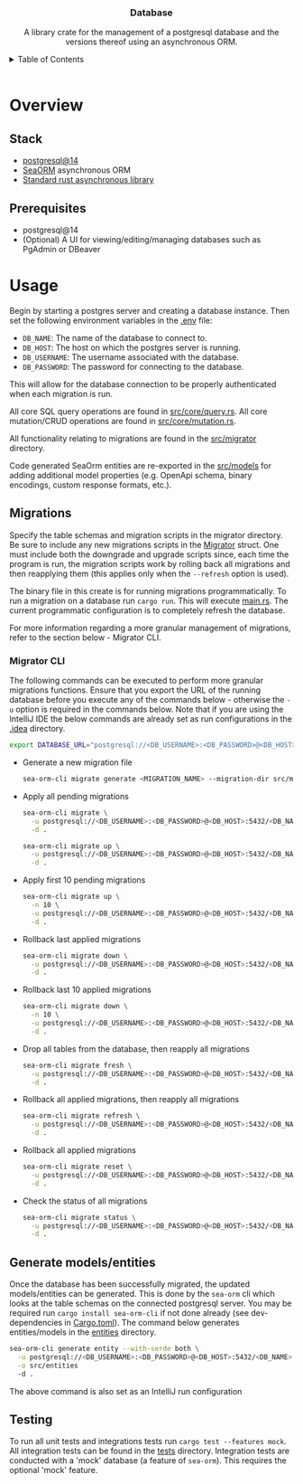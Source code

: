 <div align="center">
    <h3 align="center">Database</h3>
    <p align="center">
        A library crate for the management of a postgresql database and the versions thereof using an asynchronous ORM.
    </p>
</div>

<!-- TABLE OF CONTENTS -->
<details>
    <summary>Table of Contents</summary>
    <ol>
        <li><a href="#overview">Overview</a></li>
        <ol>
          <li><a href="#stack">Stack</a></li>
          <li><a href="#prerequisites">Prerequisites</a></li>
        </ol>
        <li><a href="#usage">Usage</a></li>
        <ol>
          <li><a href="#migrations">Migrations</a></li>
          <ol><li><a href="#cli">Migrator CLI</a></li></ol>
          <li><a href="#codegen">Generate models/entities</a></li>
          <li><a href="#testing">Testing</a></li>
        </ol>
    </ol>
</details>
<br />

<!-- OVERVIEW -->
# Overview

<!-- STACK -->
## Stack
* [postgresql@14](https://www.postgresql.org/)
* [SeaORM](https://www.sea-ql.org/SeaORM/) asynchronous ORM
* [Standard rust asynchronous library](https://docs.rs/async-std/latest/async_std/)

<!-- PREREQUISITES -->
## Prerequisites
* postgresql@14
* (Optional) A UI for viewing/editing/managing databases such as PgAdmin or DBeaver

<!-- USAGE -->
# Usage
Begin by starting a postgres server and creating a database instance. Then set the following environment variables in
the [.env](.env) file:
* `DB_NAME`: The name of the database to connect to.
* `DB_HOST`: The host on which the postgres server is running.
* `DB_USERNAME`: The username associated with the database.
* `DB_PASSWORD`: The password for connecting to the database.

This will allow for the database connection to be properly authenticated when each migration is run.

All core SQL query operations are found in [src/core/query.rs](src/core/query.rs). All core mutation/CRUD operations
are found in [src/core/mutation.rs](src/core/mutation.rs).

All functionality relating to migrations are found in the [src/migrator](src/migrator) directory.

Code generated SeaOrm entities are re-exported in the [src/models](src/models) for adding additional model properties
(e.g. OpenApi schema, binary encodings, custom response formats, etc.).

<!-- MIGRATIONS -->
## Migrations
Specify the table schemas and migration scripts in the migrator directory. Be sure to include any new migrations
scripts in the [Migrator](src/migrator/mod.rs) struct. One must include both the downgrade and upgrade scripts since,
each time the program is run, the migration scripts work by rolling back all migrations and then reapplying them
(this applies only when the `--refresh` option is used).

The binary file in this create is for running migrations programmatically. To run a migration on a database run
`cargo run`. This will execute [main.rs](src/main.rs). The current programmatic configuration is to completely refresh
the database.

For more information regarding a more granular management of migrations, refer to the section below - Migrator CLI.

<!-- CLI -->
### Migrator CLI
The following commands can be executed to perform more granular migrations functions. Ensure that you export the URL
of the running database before you execute any of the commands below - otherwise the `-u` option is required in the
commands below. Note that if you are using the IntelliJ IDE the below commands are already set as run configurations
in the [.idea](.idea) directory.
```sh
export DATABASE_URL="postgresql://<DB_USERNAME>:<DB_PASSWORD>@<DB_HOST>:5432/<DB_NAME>"
```

- Generate a new migration file
  ```sh
  sea-orm-cli migrate generate <MIGRATION_NAME> --migration-dir src/migrator
  ```
- Apply all pending migrations
  ```sh
  sea-orm-cli migrate \
    -u postgresql://<DB_USERNAME>:<DB_PASSWORD>@<DB_HOST>:5432/<DB_NAME> \
    -d .
  ```
  ```sh
  sea-orm-cli migrate up \
    -u postgresql://<DB_USERNAME>:<DB_PASSWORD>@<DB_HOST>:5432/<DB_NAME> \
    -d .
  ```
- Apply first 10 pending migrations
  ```sh
  sea-orm-cli migrate up \
    -n 10 \
    -u postgresql://<DB_USERNAME>:<DB_PASSWORD>@<DB_HOST>:5432/<DB_NAME> \
    -d .
  ```
- Rollback last applied migrations
  ```sh
  sea-orm-cli migrate down \
    -u postgresql://<DB_USERNAME>:<DB_PASSWORD>@<DB_HOST>:5432/<DB_NAME> \
    -d .
  ```
- Rollback last 10 applied migrations
  ```sh
  sea-orm-cli migrate down \
    -n 10 \
    -u postgresql://<DB_USERNAME>:<DB_PASSWORD>@<DB_HOST>:5432/<DB_NAME> \
    -d .
  ```
- Drop all tables from the database, then reapply all migrations
  ```sh
  sea-orm-cli migrate fresh \
    -u postgresql://<DB_USERNAME>:<DB_PASSWORD>@<DB_HOST>:5432/<DB_NAME> \
    -d .
  ```
- Rollback all applied migrations, then reapply all migrations
  ```sh
  sea-orm-cli migrate refresh \
    -u postgresql://<DB_USERNAME>:<DB_PASSWORD>@<DB_HOST>:5432/<DB_NAME> \
    -d .
  ```
- Rollback all applied migrations
  ```sh
  sea-orm-cli migrate reset \
    -u postgresql://<DB_USERNAME>:<DB_PASSWORD>@<DB_HOST>:5432/<DB_NAME> \
    -d .
  ```
- Check the status of all migrations
  ```sh
  sea-orm-cli migrate status \
    -u postgresql://<DB_USERNAME>:<DB_PASSWORD>@<DB_HOST>:5432/<DB_NAME> \
    -d .
  ```

<!-- CODEGEN -->
## Generate models/entities
Once the database has been successfully migrated, the updated models/entities can be generated. This is done by the
`sea-orm` cli which looks at the table schemas on the connected postgresql server. You may be required run
`cargo install sea-orm-cli` if not done already (see dev-dependencies in [Cargo.toml](Cargo.toml)). The command below
generates entities/models in the [entities](src/entities) directory.
```sh
sea-orm-cli generate entity --with-serde both \
  -u postgresql://<DB_USERNAME>:<DB_PASSWORD>@<DB_HOST>:5432/<DB_NAME> \
  -o src/entities
  -d .
```
The above command is also set as an IntelliJ run configuration

<!-- TESTING -->
## Testing
To run all unit tests and integrations tests run `cargo test --features mock`. All integration tests can be found in
the [tests](tests) directory. Integration tests are conducted with a 'mock' database (a feature of `sea-orm`). This
requires the optional 'mock' feature.